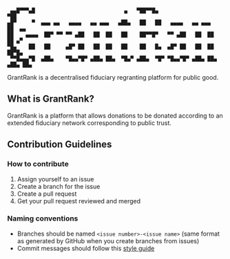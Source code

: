 ```
 ▄▄█▀▀▀▄█                             ▄   ▀██▀▀█▄                    ▀██      
▄█▀     ▀  ▄▄▄ ▄▄   ▄▄▄▄   ▄▄ ▄▄▄   ▄██▄   ██   ██   ▄▄▄▄   ▄▄ ▄▄▄    ██  ▄▄  
██    ▄▄▄▄  ██▀ ▀▀ ▀▀ ▄██   ██  ██   ██    ██▀▀█▀   ▀▀ ▄██   ██  ██   ██ ▄▀   
▀█▄    ██   ██     ▄█▀ ██   ██  ██   ██    ██   █▄  ▄█▀ ██   ██  ██   ██▀█▄   
 ▀▀█▄▄▄▀█  ▄██▄    ▀█▄▄▀█▀ ▄██▄ ██▄  ▀█▄▀ ▄██▄  ▀█▀ ▀█▄▄▀█▀ ▄██▄ ██▄ ▄██▄ ██▄
 ```
                                                                              
                                                                              
GrantRank is a decentralised fiduciary regranting platform for public good.

## What is GrantRank?

GrantRank is a platform that allows donations to be donated according to an extended fiduciary network corresponding to public trust.

## Contribution Guidelines

### How to contribute

1. Assign yourself to an issue
2. Create a branch for the issue
3. Create a pull request
4. Get your pull request reviewed and merged

### Naming conventions

- Branches should be named `<issue number>-<issue name>` (same format as generated by GitHub when you create branches from issues)
- Commit messages should follow this [style guide](https://gist.github.com/robertpainsi/b632364184e70900af4ab688decf6f53)
